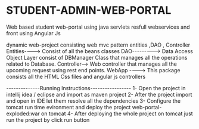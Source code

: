 # STUDENT-ADMIN-WEB-PORTAL
Web based student web-portal using java servlets resfull webservices and front using Angular Js

dynamic web-project consisting web mvc pattern entities ,DAO , Controller
Entities----> Consist of all the beans classes
DAO---------> Data Access Object Layer consist of DBManager Class that manages all the operations related to Database.
Controller--> Web controller that manages all the upcoming request using rest end points.
WebApp ----> This package consists all the HTML Css files and angular js controllers


--------------Running Instructions-----------------
1- Open the project in intellij idea / eclipse and import as maven project
2- After the project import and open in IDE let them resolve all the dependencies
3- Configure the tomcat run time evironment and deploy the project web-portal-exploded:war on tomcat
4- After deploying the whole project on tomcat just run the project by click run button
